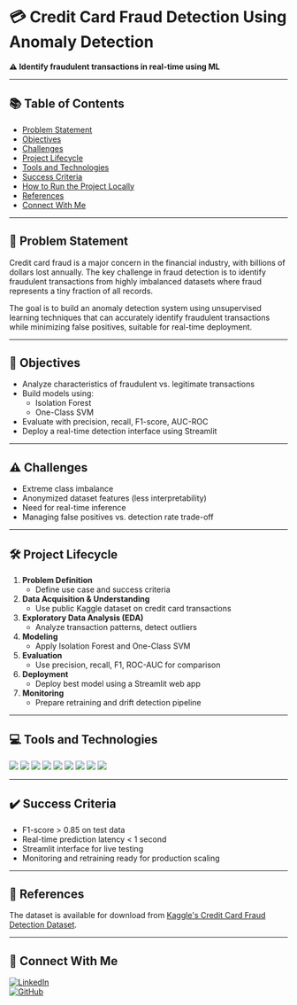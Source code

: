 # 💳 Credit Card Fraud Detection Using Anomaly Detection  
**⚠️ Identify fraudulent transactions in real-time using ML**

---

## 📚 Table of Contents  
- [Problem Statement](#problem-statement)  
- [Objectives](#objectives)  
- [Challenges](#challenges)  
- [Project Lifecycle](#project-lifecycle)  
- [Tools and Technologies](#tools-and-technologies)  
- [Success Criteria](#success-criteria)  
- [How to Run the Project Locally](#how-to-run-the-project-locally)  
- [References](#references)  
- [Connect With Me](#connect-with-me)

---

## 📌 Problem Statement  
Credit card fraud is a major concern in the financial industry, with billions of dollars lost annually. The key challenge in fraud detection is to identify fraudulent transactions from highly imbalanced datasets where fraud represents a tiny fraction of all records.

The goal is to build an anomaly detection system using unsupervised learning techniques that can accurately identify fraudulent transactions while minimizing false positives, suitable for real-time deployment.

---

## 🎯 Objectives  
- Analyze characteristics of fraudulent vs. legitimate transactions  
- Build models using:  
  - Isolation Forest  
  - One-Class SVM  
- Evaluate with precision, recall, F1-score, AUC-ROC  
- Deploy a real-time detection interface using Streamlit

---

## ⚠️ Challenges  
- Extreme class imbalance  
- Anonymized dataset features (less interpretability)  
- Need for real-time inference  
- Managing false positives vs. detection rate trade-off

---

## 🛠️ Project Lifecycle  

1. **Problem Definition**  
   - Define use case and success criteria  
2. **Data Acquisition & Understanding**  
   - Use public Kaggle dataset on credit card transactions  
3. **Exploratory Data Analysis (EDA)**  
   - Analyze transaction patterns, detect outliers  
4. **Modeling**  
   - Apply Isolation Forest and One-Class SVM  
5. **Evaluation**  
   - Use precision, recall, F1, ROC-AUC for comparison  
6. **Deployment**  
   - Deploy best model using a Streamlit web app  
7. **Monitoring**  
   - Prepare retraining and drift detection pipeline  

---

## 💻 Tools and Technologies  

<p>
  <img src="https://img.shields.io/badge/Python-3776AB?style=for-the-badge&logo=python&logoColor=white" />
  <img src="https://img.shields.io/badge/Pandas-150458?style=for-the-badge&logo=pandas&logoColor=white" />
  <img src="https://img.shields.io/badge/Numpy-013243?style=for-the-badge&logo=numpy&logoColor=white" />
  <img src="https://img.shields.io/badge/scikit--learn-F7931E?style=for-the-badge&logo=scikit-learn&logoColor=white" />
  <img src="https://img.shields.io/badge/Matplotlib-3776AB?style=for-the-badge&logo=python&logoColor=white" />
  <img src="https://img.shields.io/badge/Seaborn-44A8B3?style=for-the-badge&logo=python&logoColor=white" />
  <img src="https://img.shields.io/badge/Plotly-3F4F75?style=for-the-badge&logo=plotly&logoColor=white" />
  <img src="https://img.shields.io/badge/Joblib-008000?style=for-the-badge&logo=python&logoColor=white" />
  <img src="https://img.shields.io/badge/Streamlit-FF4B4B?style=for-the-badge&logo=streamlit&logoColor=white" />
</p>

---

## ✔️ Success Criteria  
- F1-score > 0.85 on test data  
- Real-time prediction latency < 1 second  
- Streamlit interface for live testing  
- Monitoring and retraining ready for production scaling  

---

## 🔗 References  
The dataset is available for download from [Kaggle's Credit Card Fraud Detection Dataset](https://www.kaggle.com/mlg-ulb/creditcardfraud).

---

## 🤝 Connect With Me  
[![LinkedIn](https://img.shields.io/badge/LinkedIn-Prathamesh%20Jadhav-blue?logo=linkedin)](https://www.linkedin.com/in/prathamesh-jadhav-78b02523a/)  
[![GitHub](https://img.shields.io/badge/GitHub-Prathamesh%20Jadhav-2b3137?logo=github)](https://github.com/prathamesh693)